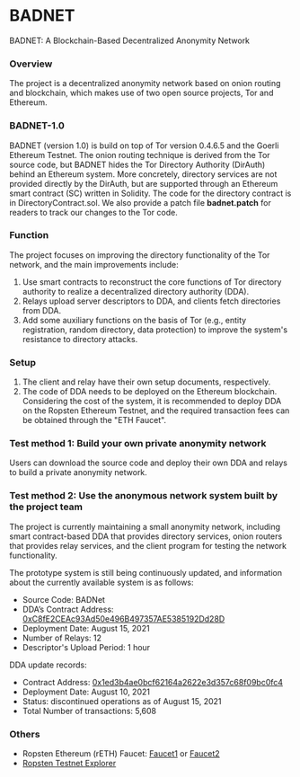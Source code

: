 # BADNET
BADNET: A Blockchain-Based Decentralized Anonymity Network

### Overview
The project is a decentralized anonymity network based on onion routing and blockchain, which makes use of two open source projects, Tor and Ethereum.

### BADNET-1.0
BADNET (version 1.0) is build on top of Tor version 0.4.6.5 and the Goerli Ethereum Testnet. The onion routing technique is derived from the Tor source code, but BADNET hides the Tor Directory Authority (DirAuth) behind an Ethereum system. More concretely, directory services are not provided directly by the DirAuth, but are supported through an Ethereum smart contract (SC) written in Solidity. The code for the directory contract is in DirectoryContract.sol. We also provide a patch file **badnet.patch** for readers to track our changes to the Tor code.

### Function
The project focuses on improving the directory functionality of the Tor network, and the main improvements include:
1. Use smart contracts to reconstruct the core functions of Tor directory authority to realize a decentralized directory authority (DDA).
2. Relays upload server descriptors to DDA, and clients fetch directories from DDA.
3. Add some auxiliary functions on the basis of Tor (e.g., entity registration, random directory, data protection) to improve the system's resistance to directory attacks.

### Setup
1. The client and relay have their own setup documents, respectively.
2. The code of DDA needs to be deployed on the Ethereum blockchain. Considering the cost of the system, it is recommended to deploy DDA on the Ropsten Ethereum Testnet, and the required transaction fees can be obtained through the "ETH Faucet".

### Test method 1: Build your own private anonymity network
Users can download the source code and deploy their own DDA and relays to build a private anonymity network.

### Test method 2: Use the anonymous network system built by the project team
The project is currently maintaining a small anonymity network, including smart contract-based DDA that provides directory services, onion routers that provides relay services, and the client program for testing the network functionality.

The prototype system is still being continuously updated, and information about the currently available system is as follows:
- Source Code: BADNet
- DDA’s Contract Address: [0xC8fE2CEAc93Ad50e496B497357AE5385192Dd28D](https://ropsten.etherscan.io/address/0xC8fE2CEAc93Ad50e496B497357AE5385192Dd28D)
- Deployment Date: August 15, 2021
- Number of Relays: 12
- Descriptor's Upload Period: 1 hour

DDA update records:
- Contract Address: [0x1ed3b4ae0bcf62164a2622e3d357c68f09bc0fc4](https://ropsten.etherscan.io/address/0x1ed3b4ae0bcf62164a2622e3d357c68f09bc0fc4)
- Deployment Date: August 10, 2021
- Status: discontinued operations as of August 15, 2021
- Total Number of transactions: 5,608

### Others
- Ropsten Ethereum (rETH) Faucet: [Faucet1](https://faucet.dimensions.network/)
 or [Faucet2](https://teth.bitaps.com/)
- [Ropsten Testnet Explorer](https://ropsten.etherscan.io/)

